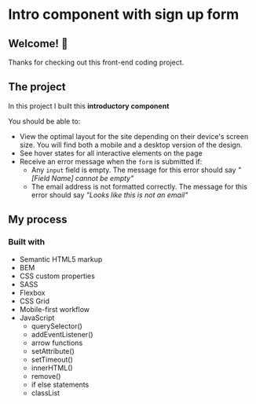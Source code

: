 # Intro component with sign up form

## Welcome! 👋

Thanks for checking out this front-end coding project.

## The project

In this project I built this **introductory component**

You should be able to:

- View the optimal layout for the site depending on their device's screen size. You will find both a mobile and a desktop version of the design. 
- See hover states for all interactive elements on the page
- Receive an error message when the `form` is submitted if:
  - Any `input` field is empty. The message for this error should say *"[Field Name] cannot be empty"*
  - The email address is not formatted correctly. The message for this error should say *"Looks like this is not an email"*


## My process

### Built with

- Semantic HTML5 markup
- BEM
- CSS custom properties
- SASS
- Flexbox
- CSS Grid
- Mobile-first workflow
- JavaScript
  - querySelector()
  - addEventListener()
  - arrow functions
  - setAttribute()
  - setTimeout()
  - innerHTML()
  - remove()
  - if else statements
  - classList